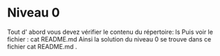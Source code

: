 # Niveau 0
Tout d' abord vous devez vérifier le contenu du répertoire:
ls
Puis voir le fichier :
cat README.md
Ainsi la solution du niveau 0 se trouve dans ce fichier cat README.md . 
